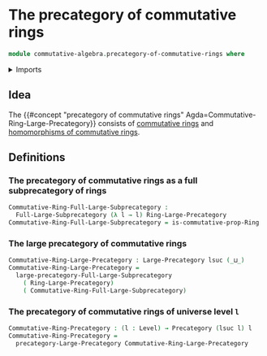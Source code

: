 # The precategory of commutative rings

```agda
module commutative-algebra.precategory-of-commutative-rings where
```

<details><summary>Imports</summary>

```agda
open import category-theory.full-large-subprecategories
open import category-theory.large-precategories
open import category-theory.precategories

open import commutative-algebra.commutative-rings

open import foundation.universe-levels

open import ring-theory.precategory-of-rings
```

</details>

## Idea

The
{{#concept "precategory of commutative rings" Agda=Commutative-Ring-Large-Precategory}}
consists of [commutative rings](commutative-algebra.commutative-rings.md) and
[homomorphisms of commutative rings](commutative-algebra.homomorphisms-commutative-rings.md).

## Definitions

### The precategory of commutative rings as a full subprecategory of rings

```agda
Commutative-Ring-Full-Large-Subprecategory :
  Full-Large-Subprecategory (λ l → l) Ring-Large-Precategory
Commutative-Ring-Full-Large-Subprecategory = is-commutative-prop-Ring
```

### The large precategory of commutative rings

```agda
Commutative-Ring-Large-Precategory : Large-Precategory lsuc (_⊔_)
Commutative-Ring-Large-Precategory =
  large-precategory-Full-Large-Subprecategory
    ( Ring-Large-Precategory)
    ( Commutative-Ring-Full-Large-Subprecategory)
```

### The precategory of commutative rings of universe level `l`

```agda
Commutative-Ring-Precategory : (l : Level) → Precategory (lsuc l) l
Commutative-Ring-Precategory =
  precategory-Large-Precategory Commutative-Ring-Large-Precategory
```

